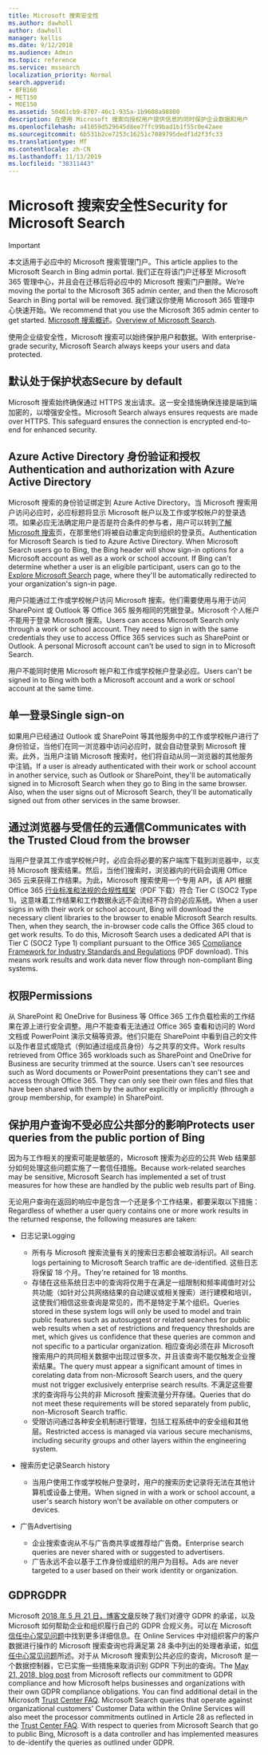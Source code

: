 ```yaml
---
title: Microsoft 搜索安全性
ms.author: dawholl
author: dawholl
manager: kellis
ms.date: 9/12/2018
ms.audience: Admin
ms.topic: reference
ms.service: mssearch
localization_priority: Normal
search.appverid:
- BFB160
- MET150
- MOE150
ms.assetid: 50461cb9-8707-46c1-935a-1b9608a98800
description: 在使用 Microsoft 搜索向授权用户提供信息的同时保护企业数据和用户
ms.openlocfilehash: a41059d529645d8ee7ffc99bad1b1f55c0e42aee
ms.sourcegitcommit: 6b531b2ce7253c16251c7089795dedf1d2f3fc33
ms.translationtype: MT
ms.contentlocale: zh-CN
ms.lasthandoff: 11/13/2019
ms.locfileid: "38311443"
---
```

# <a name="security-for-microsoft-search"></a><span data-ttu-id="698ae-103">Microsoft 搜索安全性</span><span class="sxs-lookup"><span data-stu-id="698ae-103">Security for Microsoft Search</span></span>

> [!IMPORTANT]
> <span data-ttu-id="698ae-104">本文适用于必应中的 Microsoft 搜索管理门户。</span><span class="sxs-lookup"><span data-stu-id="698ae-104">This article applies to the Microsoft Search in Bing admin portal.</span></span> <span data-ttu-id="698ae-105">我们正在将该门户迁移至 Microsoft 365 管理中心，并且会在迁移后将必应中的 Microsoft 搜索门户删除。</span><span class="sxs-lookup"><span data-stu-id="698ae-105">We’re moving the portal to the Microsoft 365 admin center, and then the Microsoft Search in Bing portal will be removed.</span></span> <span data-ttu-id="698ae-106">我们建议你使用 Microsoft 365 管理中心快速开始。</span><span class="sxs-lookup"><span data-stu-id="698ae-106">We recommend that you use the Microsoft 365 admin center to get started.</span></span> <span data-ttu-id="698ae-107">[Microsoft 搜索概述](overview-microsoft-search.md)。</span><span class="sxs-lookup"><span data-stu-id="698ae-107">[Overview of Microsoft Search](overview-microsoft-search.md).</span></span>

<span data-ttu-id="698ae-108">使用企业级安全性，Microsoft 搜索可以始终保护用户和数据。</span><span class="sxs-lookup"><span data-stu-id="698ae-108">With enterprise-grade security, Microsoft Search always keeps your users and data protected.</span></span>


## <a name="secure-by-default"></a><span data-ttu-id="698ae-109">默认处于保护状态</span><span class="sxs-lookup"><span data-stu-id="698ae-109">Secure by default</span></span>

<span data-ttu-id="698ae-p102">Microsoft 搜索始终确保通过 HTTPS 发出请求。这一安全措施确保连接是端到端加密的，以增强安全性。</span><span class="sxs-lookup"><span data-stu-id="698ae-p102">Microsoft Search always ensures requests are made over HTTPS. This safeguard ensures the connection is encrypted end-to-end for enhanced security.</span></span>
  
## <a name="authentication-and-authorization-with-azure-active-directory"></a><span data-ttu-id="698ae-112">Azure Active Directory 身份验证和授权</span><span class="sxs-lookup"><span data-stu-id="698ae-112">Authentication and authorization with Azure Active Directory</span></span>

<span data-ttu-id="698ae-p103">Microsoft 搜索的身份验证绑定到 Azure Active Directory。当 Microsoft 搜索用户访问必应时，必应标题将显示 Microsoft 帐户以及工作或学校帐户的登录选项。如果必应无法确定用户是否是符合条件的参与者，用户可以转到[了解 Microsoft 搜索](https://www.bing.com/business/explore)页，在那里他们将被自动重定向到组织的登录页。</span><span class="sxs-lookup"><span data-stu-id="698ae-p103">Authentication for Microsoft Search is tied to Azure Active Directory. When Microsoft Search users go to Bing, the Bing header will show sign-in options for a Microsoft account as well as a work or school account. If Bing can't determine whether a user is an eligible participant, users can go to the [Explore Microsoft Search](https://www.bing.com/business/explore) page, where they'll be automatically redirected to your organization's sign-in page.</span></span>
  
<span data-ttu-id="698ae-p104">用户只能通过工作或学校帐户访问 Microsoft 搜索。他们需要使用与用于访问 SharePoint 或 Outlook 等 Office 365 服务相同的凭据登录。Microsoft 个人帐户不能用于登录 Microsoft 搜索。</span><span class="sxs-lookup"><span data-stu-id="698ae-p104">Users can access Microsoft Search only through a work or school account. They need to sign in with the same credentials they use to access Office 365 services such as SharePoint or Outlook. A personal Microsoft account can't be used to sign in to Microsoft Search.</span></span>
  
<span data-ttu-id="698ae-119">用户不能同时使用 Microsoft 帐户和工作或学校帐户登录必应。</span><span class="sxs-lookup"><span data-stu-id="698ae-119">Users can't be signed in to Bing with both a Microsoft account and a work or school account at the same time.</span></span>
  
## <a name="single-sign-on"></a><span data-ttu-id="698ae-120">单一登录</span><span class="sxs-lookup"><span data-stu-id="698ae-120">Single sign-on</span></span>

<span data-ttu-id="698ae-p105">如果用户已经通过 Outlook 或 SharePoint 等其他服务中的工作或学校帐户进行了身份验证，当他们在同一浏览器中访问必应时，就会自动登录到 Microsoft 搜索。此外，当用户注销 Microsoft 搜索时，他们将自动从同一浏览器的其他服务中注销。</span><span class="sxs-lookup"><span data-stu-id="698ae-p105">If a user is already authenticated with their work or school account in another service, such as Outlook or SharePoint, they'll be automatically signed in to Microsoft Search when they go to Bing in the same browser. Also, when the user signs out of Microsoft Search, they'll be automatically signed out from other services in the same browser.</span></span>
  
## <a name="communicates-with-the-trusted-cloud-from-the-browser"></a><span data-ttu-id="698ae-123">通过浏览器与受信任的云通信</span><span class="sxs-lookup"><span data-stu-id="698ae-123">Communicates with the Trusted Cloud from the browser</span></span>

<span data-ttu-id="698ae-p106">当用户登录其工作或学校帐户时，必应会将必要的客户端库下载到浏览器中，以支持 Microsoft 搜索结果。然后，当他们搜索时，浏览器内的代码会调用 Office 365 云来获得工作结果。为此，Microsoft 搜索使用一个专用 API，该 API 根据 Office 365 [行业标准和法规的合规性框架](https://download.microsoft.com/download/B/2/7/B27B3EF3-8849-4C18-8BA4-5AD755728620/Compliance%20Framework_customer%20guidance.pdf)（PDF 下载）符合 Tier C (SOC2 Type 1)。这意味着工作结果和工作数据永远不会流经不符合的必应系统。</span><span class="sxs-lookup"><span data-stu-id="698ae-p106">When a user signs in with their work or school account, Bing will download the necessary client libraries to the browser to enable Microsoft Search results. Then, when they search, the in-browser code calls the Office 365 cloud to get work results. To do this, Microsoft Search uses a dedicated API that is Tier C (SOC2 Type 1) compliant pursuant to the Office 365 [Compliance Framework for Industry Standards and Regulations](https://download.microsoft.com/download/B/2/7/B27B3EF3-8849-4C18-8BA4-5AD755728620/Compliance%20Framework_customer%20guidance.pdf) (PDF download). This means work results and work data never flow through non-compliant Bing systems.</span></span> 
  
## <a name="permissions"></a><span data-ttu-id="698ae-128">权限</span><span class="sxs-lookup"><span data-stu-id="698ae-128">Permissions</span></span>

<span data-ttu-id="698ae-p107">从 SharePoint 和 OneDrive for Business 等 Office 365 工作负载检索的工作结果在源上进行安全调整。用户不能查看无法通过 Office 365 查看和访问的 Word 文档或 PowerPoint 演示文稿等资源。他们只能在 SharePoint 中看到自己的文件以及作者显式或隐式（例如通过组成员身份）与之共享的文件。</span><span class="sxs-lookup"><span data-stu-id="698ae-p107">Work results retrieved from Office 365 workloads such as SharePoint and OneDrive for Business are security trimmed at the source. Users can't see resources such as Word documents or PowerPoint presentations they can't see and access through Office 365. They can only see their own files and files that have been shared with them by the author explicitly or implicitly (through a group membership, for example) in SharePoint.</span></span>
  
## <a name="protects-user-queries-from-the-public-portion-of-bing"></a><span data-ttu-id="698ae-132">保护用户查询不受必应公共部分的影响</span><span class="sxs-lookup"><span data-stu-id="698ae-132">Protects user queries from the public portion of Bing</span></span>

<span data-ttu-id="698ae-133">因为与工作相关的搜索可能是敏感的，Microsoft 搜索为必应的公共 Web 结果部分如何处理这些问题实施了一套信任措施。</span><span class="sxs-lookup"><span data-stu-id="698ae-133">Because work-related searches may be sensitive, Microsoft Search has implemented a set of trust measures for how these are handled by the public web results part of Bing.</span></span>
  
<span data-ttu-id="698ae-134">无论用户查询在返回的响应中是包含一个还是多个工作结果，都要采取以下措施：</span><span class="sxs-lookup"><span data-stu-id="698ae-134">Regardless of whether a user query contains one or more work results in the returned response, the following measures are taken:</span></span>
  
- <span data-ttu-id="698ae-135">日志记录</span><span class="sxs-lookup"><span data-stu-id="698ae-135">Logging</span></span> 
  - <span data-ttu-id="698ae-136">所有与 Microsoft 搜索流量有关的搜索日志都会被取消标识。</span><span class="sxs-lookup"><span data-stu-id="698ae-136">All search logs pertaining to Microsoft Search traffic are de-identified.</span></span> <span data-ttu-id="698ae-137">这些日志将保留 18 个月。</span><span class="sxs-lookup"><span data-stu-id="698ae-137">They're retained for 18 months.</span></span>
  - <span data-ttu-id="698ae-138">存储在这些系统日志中的查询将仅用于在满足一组限制和频率阈值时对公共功能（如针对公共网络结果的自动建议或相关搜索）进行建模和培训，这使我们相信这些查询是常见的，而不是特定于某个组织。</span><span class="sxs-lookup"><span data-stu-id="698ae-138">Queries stored in these system logs will only be used to model and train public features such as autosuggest or related searches for public web results when a set of restrictions and frequency thresholds are met, which gives us confidence that these queries are common and not specific to a particular organization.</span></span> <span data-ttu-id="698ae-139">相应查询必须在非 Microsoft 搜索用户的共同相关数据中出现过很多次，并且该查询不能仅触发企业搜索结果。</span><span class="sxs-lookup"><span data-stu-id="698ae-139">The query must appear a significant amount of times in corelating data from non-Microsoft Search users, and the query must not trigger exclusively enterprise search results.</span></span> <span data-ttu-id="698ae-140">不满足这些要求的查询将与公共的非 Microsoft 搜索流量分开存储。</span><span class="sxs-lookup"><span data-stu-id="698ae-140">Queries that do not meet these requirements will be stored separately from public, non-Microsoft Search traffic.</span></span>
  - <span data-ttu-id="698ae-141">受限访问通过各种安全机制进行管理，包括工程系统中的安全组和其他层。</span><span class="sxs-lookup"><span data-stu-id="698ae-141">Restricted access is managed via various secure mechanisms, including security groups and other layers within the engineering system.</span></span>
- <span data-ttu-id="698ae-142">搜索历史记录</span><span class="sxs-lookup"><span data-stu-id="698ae-142">Search history</span></span>    
  - <span data-ttu-id="698ae-143">当用户使用工作或学校帐户登录时，用户的搜索历史记录将无法在其他计算机或设备上使用。</span><span class="sxs-lookup"><span data-stu-id="698ae-143">When signed in with a work or school account, a user's search history won't be available on other computers or devices.</span></span>
 
- <span data-ttu-id="698ae-144">广告</span><span class="sxs-lookup"><span data-stu-id="698ae-144">Advertising</span></span>   
  - <span data-ttu-id="698ae-145">企业搜索查询从不与广告商共享或推荐给广告商。</span><span class="sxs-lookup"><span data-stu-id="698ae-145">Enterprise search queries are never shared with or suggested to advertisers.</span></span>
  - <span data-ttu-id="698ae-146">广告永远不会以基于工作身份或组织的用户为目标。</span><span class="sxs-lookup"><span data-stu-id="698ae-146">Ads are never targeted to a user based on their work identity or organization.</span></span>
    
## <a name="gdpr"></a><span data-ttu-id="698ae-147">GDPR</span><span class="sxs-lookup"><span data-stu-id="698ae-147">GDPR</span></span>

<span data-ttu-id="698ae-p110">Microsoft [ 2018 年 5 月 21 日，博客文章](https://blogs.microsoft.com/on-the-issues/2018/05/21/microsofts-commitment-to-gdpr-privacy-and-putting-customers-in-control-of-their-own-data/)反映了我们对遵守 GDPR 的承诺，以及 Microsoft 如何帮助企业和组织履行自己的 GDPR 合规义务。可以在 Microsoft [信任中心常见问题](https://www.microsoft.com/trustcenter/privacy/gdpr/gdpr-faqs)中找到更多详细信息。在 Online Services 中对组织客户的客户数据进行操作的 Microsoft 搜索查询也将满足第 28 条中列出的处理者承诺，如[信任中心常见问题](https://www.microsoft.com/trustcenter/privacy/gdpr/gdpr-faqs)所述。对于从 Microsoft 搜索到公共必应的查询，Microsoft 是一个数据控制器，它已实施一些措施来取消识别 GDPR 下列出的查询。</span><span class="sxs-lookup"><span data-stu-id="698ae-p110">The [May 21, 2018, blog post](https://blogs.microsoft.com/on-the-issues/2018/05/21/microsofts-commitment-to-gdpr-privacy-and-putting-customers-in-control-of-their-own-data/) from Microsoft reflects our commitment to GDPR compliance and how Microsoft helps businesses and organizations with their own GDPR compliance obligations. You can find additional detail in the Microsoft [Trust Center FAQ](https://www.microsoft.com/trustcenter/privacy/gdpr/gdpr-faqs). Microsoft Search queries that operate against organizational customers' Customer Data within the Online Services will also meet the processor commitments outlined in Article 28 as reflected in the [Trust Center FAQ](https://www.microsoft.com/trustcenter/privacy/gdpr/gdpr-faqs). With respect to queries from Microsoft Search that go to public Bing, Microsoft is a data controller and has implemented measures to de-identify the queries as outlined under GDPR.</span></span>